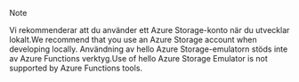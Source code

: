 >[!Note]
> <span data-ttu-id="ea496-101">Vi rekommenderar att du använder ett Azure Storage-konto när du utvecklar lokalt.</span><span class="sxs-lookup"><span data-stu-id="ea496-101">We recommend that you use an Azure Storage account when developing locally.</span></span> <span data-ttu-id="ea496-102">Användning av hello Azure Storage-emulatorn stöds inte av Azure Functions verktyg.</span><span class="sxs-lookup"><span data-stu-id="ea496-102">Use of hello Azure Storage Emulator is not supported by Azure Functions tools.</span></span>
